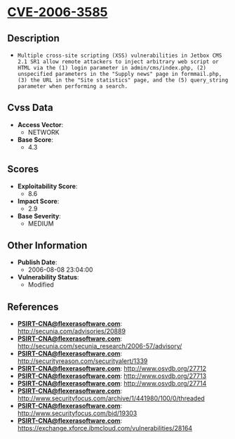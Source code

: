 
# [CVE-2006-3585](http://secunia.com/advisories/20889)

## Description

- `Multiple cross-site scripting (XSS) vulnerabilities in Jetbox CMS 2.1 SR1 allow remote attackers to inject arbitrary web script or HTML via the (1) login parameter in admin/cms/index.php, (2) unspecified parameters in the "Supply news" page in formmail.php, (3) the URL in the "Site statistics" page, and the (5) query_string parameter when performing a search.`

## Cvss Data

- **Access Vector**:
  - NETWORK
- **Base Score**:
  - 4.3

## Scores

- **Exploitability Score**:
  - 8.6
- **Impact Score**:
  - 2.9
- **Base Severity**:
  - MEDIUM

## Other Information

- **Publish Date**:
  - 2006-08-08 23:04:00
- **Vulnerability Status**:
  - Modified

## References

- **PSIRT-CNA@flexerasoftware.com**: http://secunia.com/advisories/20889
- **PSIRT-CNA@flexerasoftware.com**: http://secunia.com/secunia_research/2006-57/advisory/
- **PSIRT-CNA@flexerasoftware.com**: http://securityreason.com/securityalert/1339
- **PSIRT-CNA@flexerasoftware.com**: http://www.osvdb.org/27712
- **PSIRT-CNA@flexerasoftware.com**: http://www.osvdb.org/27713
- **PSIRT-CNA@flexerasoftware.com**: http://www.osvdb.org/27714
- **PSIRT-CNA@flexerasoftware.com**: http://www.securityfocus.com/archive/1/441980/100/0/threaded
- **PSIRT-CNA@flexerasoftware.com**: http://www.securityfocus.com/bid/19303
- **PSIRT-CNA@flexerasoftware.com**: https://exchange.xforce.ibmcloud.com/vulnerabilities/28164

